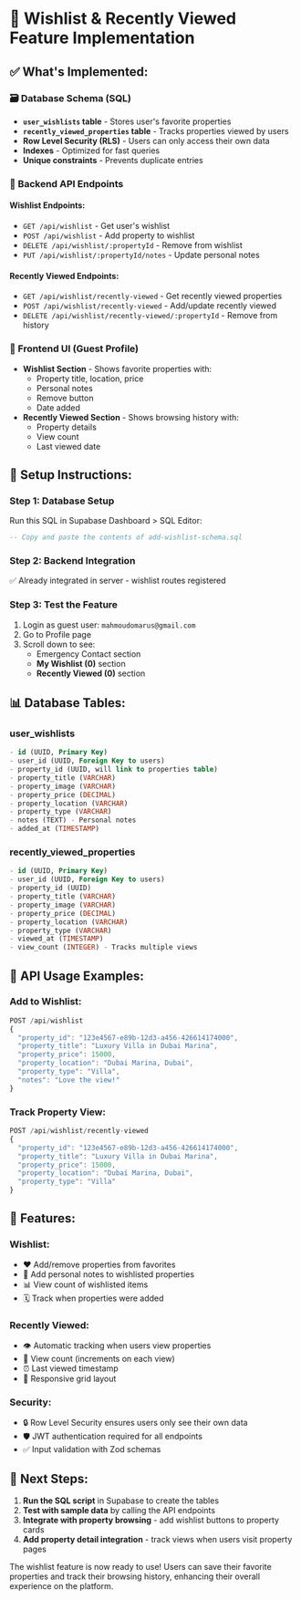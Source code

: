 # 🌟 Wishlist & Recently Viewed Feature Implementation

## ✅ **What's Implemented:**

### **🗃️ Database Schema (SQL)**
- **`user_wishlists` table** - Stores user's favorite properties
- **`recently_viewed_properties` table** - Tracks properties viewed by users
- **Row Level Security (RLS)** - Users can only access their own data
- **Indexes** - Optimized for fast queries
- **Unique constraints** - Prevents duplicate entries

### **🔌 Backend API Endpoints**

#### **Wishlist Endpoints:**
- `GET /api/wishlist` - Get user's wishlist
- `POST /api/wishlist` - Add property to wishlist
- `DELETE /api/wishlist/:propertyId` - Remove from wishlist
- `PUT /api/wishlist/:propertyId/notes` - Update personal notes

#### **Recently Viewed Endpoints:**
- `GET /api/wishlist/recently-viewed` - Get recently viewed properties
- `POST /api/wishlist/recently-viewed` - Add/update recently viewed
- `DELETE /api/wishlist/recently-viewed/:propertyId` - Remove from history

### **🎨 Frontend UI (Guest Profile)**
- **Wishlist Section** - Shows favorite properties with:
  - Property title, location, price
  - Personal notes
  - Remove button
  - Date added
- **Recently Viewed Section** - Shows browsing history with:
  - Property details
  - View count
  - Last viewed date

## 🚀 **Setup Instructions:**

### **Step 1: Database Setup**
Run this SQL in Supabase Dashboard > SQL Editor:

```sql
-- Copy and paste the contents of add-wishlist-schema.sql
```

### **Step 2: Backend Integration**
✅ Already integrated in server - wishlist routes registered

### **Step 3: Test the Feature**
1. Login as guest user: `mahmoudomarus@gmail.com`
2. Go to Profile page 
3. Scroll down to see:
   - Emergency Contact section
   - **My Wishlist (0)** section  
   - **Recently Viewed (0)** section

## 📊 **Database Tables:**

### **user_wishlists**
```sql
- id (UUID, Primary Key)
- user_id (UUID, Foreign Key to users)
- property_id (UUID, will link to properties table)
- property_title (VARCHAR)
- property_image (VARCHAR)
- property_price (DECIMAL)
- property_location (VARCHAR)
- property_type (VARCHAR)
- notes (TEXT) - Personal notes
- added_at (TIMESTAMP)
```

### **recently_viewed_properties**
```sql
- id (UUID, Primary Key)
- user_id (UUID, Foreign Key to users)
- property_id (UUID)
- property_title (VARCHAR)
- property_image (VARCHAR)
- property_price (DECIMAL)
- property_location (VARCHAR)
- property_type (VARCHAR)
- viewed_at (TIMESTAMP)
- view_count (INTEGER) - Tracks multiple views
```

## 🔧 **API Usage Examples:**

### **Add to Wishlist:**
```javascript
POST /api/wishlist
{
  "property_id": "123e4567-e89b-12d3-a456-426614174000",
  "property_title": "Luxury Villa in Dubai Marina",
  "property_price": 15000,
  "property_location": "Dubai Marina, Dubai",
  "property_type": "Villa",
  "notes": "Love the view!"
}
```

### **Track Property View:**
```javascript
POST /api/wishlist/recently-viewed
{
  "property_id": "123e4567-e89b-12d3-a456-426614174000",
  "property_title": "Luxury Villa in Dubai Marina",
  "property_price": 15000,
  "property_location": "Dubai Marina, Dubai",
  "property_type": "Villa"
}
```

## 🎯 **Features:**

### **Wishlist:**
- ❤️ Add/remove properties from favorites
- 📝 Add personal notes to wishlisted properties
- 📊 View count of wishlisted items
- 🗓️ Track when properties were added

### **Recently Viewed:**
- 👁️ Automatic tracking when users view properties
- 🔢 View count (increments on each view)
- ⏰ Last viewed timestamp
- 📱 Responsive grid layout

### **Security:**
- 🔒 Row Level Security ensures users only see their own data
- 🛡️ JWT authentication required for all endpoints
- ✅ Input validation with Zod schemas

## 🌟 **Next Steps:**

1. **Run the SQL script** in Supabase to create the tables
2. **Test with sample data** by calling the API endpoints
3. **Integrate with property browsing** - add wishlist buttons to property cards
4. **Add property detail integration** - track views when users visit property pages

The wishlist feature is now ready to use! Users can save their favorite properties and track their browsing history, enhancing their overall experience on the platform. 